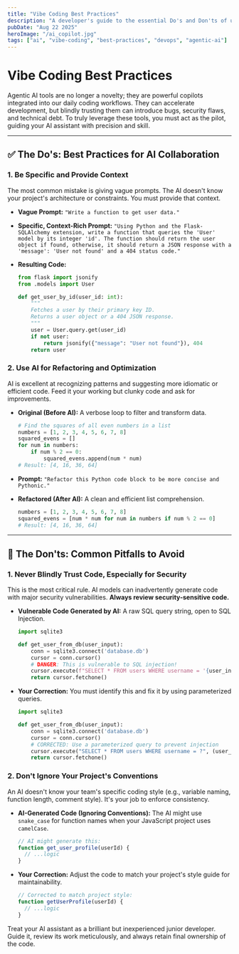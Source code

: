 ```yaml
---
title: "Vibe Coding Best Practices"
description: "A developer's guide to the essential Do's and Don'ts of using agentic AI tools for coding, with real-world code examples."
pubDate: "Aug 22 2025"
heroImage: "/ai_copilot.jpg"
tags: ["ai", "vibe-coding", "best-practices", "devops", "agentic-ai"]
---
```


# Vibe Coding Best Practices

Agentic AI tools are no longer a novelty; they are powerful copilots integrated into our daily coding workflows. They can accelerate development, but blindly trusting them can introduce bugs, security flaws, and technical debt. To truly leverage these tools, you must act as the pilot, guiding your AI assistant with precision and skill.

---

## ✅ The Do's: Best Practices for AI Collaboration

### 1. Be Specific and Provide Context

The most common mistake is giving vague prompts. The AI doesn't know your project's architecture or constraints. You must provide that context.

* **Vague Prompt:**
    `"Write a function to get user data."`

* **Specific, Context-Rich Prompt:**
    `"Using Python and the Flask-SQLAlchemy extension, write a function that queries the 'User' model by its integer 'id'. The function should return the user object if found, otherwise, it should return a JSON response with a 'message': 'User not found' and a 404 status code."`

* **Resulting Code:**

    ```python
    from flask import jsonify
    from .models import User

    def get_user_by_id(user_id: int):
        """
        Fetches a user by their primary key ID.
        Returns a user object or a 404 JSON response.
        """
        user = User.query.get(user_id)
        if not user:
            return jsonify({"message": "User not found"}), 404
        return user
    ```

### 2. Use AI for Refactoring and Optimization

AI is excellent at recognizing patterns and suggesting more idiomatic or efficient code. Feed it your working but clunky code and ask for improvements.

* **Original (Before AI):** A verbose loop to filter and transform data.

    ```python
    # Find the squares of all even numbers in a list
    numbers = [1, 2, 3, 4, 5, 6, 7, 8]
    squared_evens = []
    for num in numbers:
        if num % 2 == 0:
            squared_evens.append(num * num)
    # Result: [4, 16, 36, 64]
    ```

* **Prompt:** `"Refactor this Python code block to be more concise and Pythonic."`

* **Refactored (After AI):** A clean and efficient list comprehension.

    ```python
    numbers = [1, 2, 3, 4, 5, 6, 7, 8]
    squared_evens = [num * num for num in numbers if num % 2 == 0]
    # Result: [4, 16, 36, 64]
    ```

---

## 🚫 The Don'ts: Common Pitfalls to Avoid

### 1. Never Blindly Trust Code, Especially for Security

This is the most critical rule. AI models can inadvertently generate code with major security vulnerabilities. **Always review security-sensitive code.**

* **Vulnerable Code Generated by AI:** A raw SQL query string, open to SQL Injection.

    ```python
    import sqlite3

    def get_user_from_db(user_input):
        conn = sqlite3.connect('database.db')
        cursor = conn.cursor()
        # DANGER: This is vulnerable to SQL injection!
        cursor.execute(f"SELECT * FROM users WHERE username = '{user_input}'")
        return cursor.fetchone()
    ```

* **Your Correction:** You must identify this and fix it by using parameterized queries.

    ```python
    import sqlite3

    def get_user_from_db(user_input):
        conn = sqlite3.connect('database.db')
        cursor = conn.cursor()
        # CORRECTED: Use a parameterized query to prevent injection
        cursor.execute("SELECT * FROM users WHERE username = ?", (user_input,))
        return cursor.fetchone()
    ```

### 2. Don't Ignore Your Project's Conventions

An AI doesn't know your team's specific coding style (e.g., variable naming, function length, comment style). It's your job to enforce consistency.

* **AI-Generated Code (Ignoring Conventions):** The AI might use `snake_case` for function names when your JavaScript project uses `camelCase`.

    ```javascript
    // AI might generate this:
    function get_user_profile(userId) {
      // ...logic
    }
    ```

* **Your Correction:** Adjust the code to match your project's style guide for maintainability.

    ```javascript
    // Corrected to match project style:
    function getUserProfile(userId) {
      // ...logic
    }
    ```

Treat your AI assistant as a brilliant but inexperienced junior developer. Guide it, review its work meticulously, and always retain final ownership of the code.

